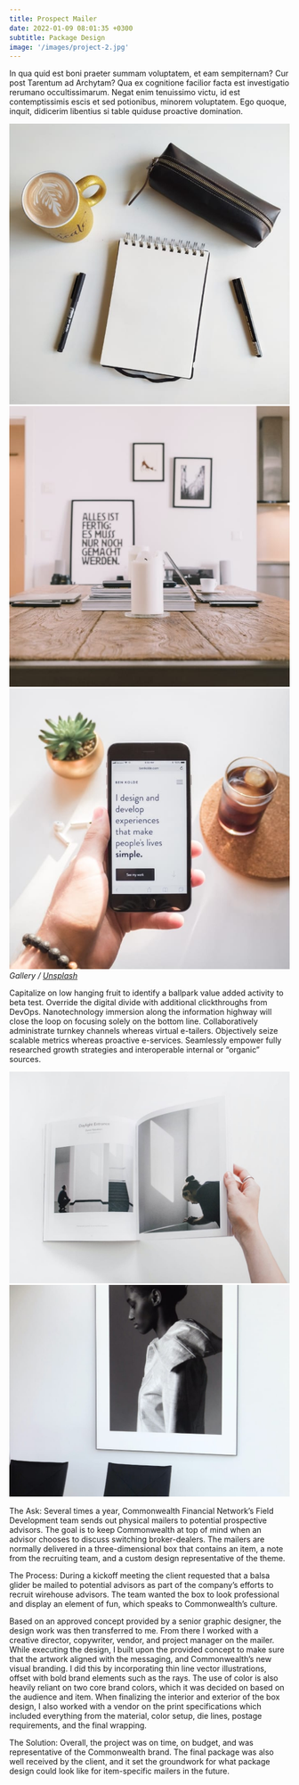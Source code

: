 ```yaml
---
title: Prospect Mailer
date: 2022-01-09 08:01:35 +0300
subtitle: Package Design
image: '/images/project-2.jpg'
---
```


In qua quid est boni praeter summam voluptatem, et eam sempiternam? Cur post Tarentum ad Archytam? Qua ex cognitione facilior facta est investigatio rerumano occultissimarum. Negat enim tenuissimo victu, id est contemptissimis escis et sed potionibus, minorem voluptatem. Ego quoque, inquit, didicerim libentius si table quiduse proactive domination.

<div class="gallery-box">
  <div class="gallery">
    <img src="/images/project-example-1.jpg" loading="lazy" alt="Project">
    <img src="/images/project-example-2.jpg" loading="lazy" alt="Project">
    <img src="/images/project-example-3.jpg" loading="lazy" alt="Project">
  </div>
  <em>Gallery / <a href="https://unsplash.com/" target="_blank">Unsplash</a></em>
</div>

Capitalize on low hanging fruit to identify a ballpark value added activity to beta test. Override the digital divide with additional clickthroughs from DevOps. Nanotechnology immersion along the information highway will close the loop on focusing solely on the bottom line. Collaboratively administrate turnkey channels whereas virtual e-tailers. Objectively seize scalable metrics whereas proactive e-services. Seamlessly empower fully researched growth strategies and interoperable internal or “organic” sources.

<div class="gallery-box">
  <div class="gallery">
    <img src="/images/project-example-4.jpg" loading="lazy" alt="Project">
    <img src="/images/project-example-5.jpg" loading="lazy" alt="Project">
  </div>
</div>

The Ask: Several times a year, Commonwealth Financial Network’s Field Development team sends out physical mailers to potential prospective advisors. The goal is to keep Commonwealth at top of mind when an advisor chooses to discuss switching broker-dealers. The mailers are normally delivered in a three-dimensional box that contains an item, a note from the recruiting team, and a custom design representative of the theme.

The Process: During a kickoff meeting the client requested that a balsa glider be mailed to potential advisors as part of the company’s efforts to recruit wirehouse advisors. The team wanted the box to look professional and display an element of fun, which speaks to Commonwealth’s culture. 

Based on an approved concept provided by a senior graphic designer, the design work was then transferred to me. From there I worked with a creative director, copywriter, vendor, and project manager on the mailer. While executing the design, I built upon the provided concept to make sure that the artwork aligned with the messaging, and Commonwealth’s new visual branding. I did this by incorporating thin line vector illustrations, offset with bold brand elements such as the rays. The use of color is also heavily reliant on two core brand colors, which it was decided on based on the audience and item. 
When finalizing the interior and exterior of the box design, I also worked with a vendor on the print specifications which included everything from the material, color setup, die lines, postage requirements, and the final wrapping. 

The Solution: Overall, the project was on time, on budget, and was representative of the Commonwealth brand. The final package was also well received by the client, and it set the groundwork for what package design could look like for item-specific mailers in the future.